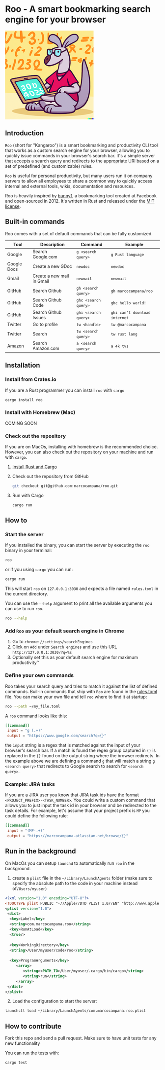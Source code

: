 # Roo - A smart bookmarking search engine for your browser

![Dall-E 2 generated logo](static/roo-logo.png)

## Introduction

`Roo` (short for "Kangaroo") is a smart bookmarking and productivity CLI tool that works as a custom search engine for your browser, allowing you to quickly issue commands in your browser's search bar. It's a simple server that accepts a search query and redirects to the appropriate URI based on a set of predefined (and customizable) rules.

`Roo` is useful for personal productivity, but many users run it on company servers to allow all employees to share a common way to quickly access internal and external tools, wikis, documentation and resources.

Roo is heavily inspired by [bunny1](https://github.com/ccheever/bunny1), a bookmarking tool created at Facebook and open-sourced in 2012. It's written in Rust and released under the [MIT license](LICENSE.md).

## Built-in commands

Roo comes with a set of default commands that can be fully customized.

| Tool                | Description                 | Command              | Example                       |
|---------------------|-----------------------------|----------------------|-------------------------------|
| Google              | Search Google.com           | `g <search query>`   | `g Rust language`             |
| Google Docs         | Create a new GDoc           | `newdoc`             | `newdoc`                      |
| Gmail               | Create a new mail in Gmail  | `newmail`            | `newmail`                     |
| GitHub              | Search Github               | `gh <search query>`  | `gh marcocampana/roo`         |
| GitHub              | Search Github Code          | `ghc <search query>` | `ghc hello world!`            |
| GitHub              | Search Github Issues        | `ghi <search query>` | `ghi can't download internet` |
| Twitter             | Go to profile               | `tw <handle>`        | `tw @marcocampana`            |
| Twitter             | Search                      | `tw <search query>`  | `tw rust lang`                |
| Amazon              | Search Amazon.com           | `a <search query>`   | `a 4k tvs`                    |

## Installation

### Install from Crates.io

If you are a Rust programmer you can install `roo` with `cargo`

```bash
cargo install roo
```

### Install with Homebrew (Mac)

COMING SOON

### Check out the repository

If you are on MacOs, installing with homebrew is the recommended choice. However, you can also check out the repository on your machine and run with `cargo`.

1. [Install Rust and Cargo](https://doc.rust-lang.org/cargo/getting-started/installation.html)
1. Check out the repository from GitHub

    ```bash
    git checkout git@github.com:marcocampana/roo.git
    ```

1. Run with Cargo

    ```bash
    cargo run
    ```

## How to

### Start the server

If you installed the binary, you can start the server by executing the `roo` binary in your terminal:

```bash
roo
```

or if you using `cargo` you can run:

```bash
cargo run
```

This will start `roo` on `127.0.0.1:3030` and expects a file named `rules.toml` in the current directory.

You can use the `--help` argument to print all the available arguments you can use to run `roo`.

```bash
roo --help
```

### Add `Roo` as your default search engine in Chrome

1. Go to `chrome://settings/searchEngines`
2. Click on `Add` under `Search engines` and use this URL `http://127.0.0.1:3030/?q=%s`
3. Optionally set this as your default search engine for maximum productivity™

### Define your own commands

Roo takes your search query and tries to match it against the list of defined commands. Buil-in commands that ship with `Roo` are found in the [rules.toml](rules.toml) file. You can make your own file and tell `roo` where to find it at startup:

```bash
roo --path ~/my_file.toml
```

A `roo` command looks like this:

```toml
[[command]]
 input = "g (.+)"
 output = "https://www.google.com/search?q={}"
```

the `input` string is a regex that is matched against the input of your browser's search bar. If a match is found the regex group captured in `()` is replaced in the `{}` found on the output string where the browser redirects. In the example above we are defining a command `g` that will match a string `g <search query>` that redirects to Google search to search for `<search query>`.

### Example: JIRA tasks

If you are a JIRA user you know that JIRA task ids have the format `<PROJECT_PREFIX>-<TASK_NUMBER>`. You could write a custom command that allows you to just input the task id in your browser and be redirected to the task details. For example, let's assume that your project prefix is `MP` you could define the following rule:

```toml
[[command]]
 input = "(MP-.+)"
 output = "https://marcocampana.atlassian.net/browse/{}"
```

## Run in the background

On MacOs you can setup `launchd` to automatically run `roo` in the background.

1. create a `plist` file in the `~/Library/LaunchAgents` folder (make sure to specify the absolute path
to the code in your machine instead of`/Users/myuser`)

```xml
<?xml version="1.0" encoding="UTF-8"?>
<!DOCTYPE plist PUBLIC "-//Apple//DTD PLIST 1.0//EN" "http://www.apple.com/DTDs/PropertyList-1.0.dtd">
<plist version="1.0">
 <dict>
  <key>Label</key>
  <string>com.marcocampana.roo</string>
  <key>RunAtLoad</key>
  <true/>
  
  <key>WorkingDirectory</key>
  <string>/User/myuser/code/roo</string>

  <key>ProgramArguments</key>
     <array>
        <string><PATH_TO>/User/myuser/.cargo/bin/cargo</string>
        <string>run</string>
     </array>
 </dict>
</plist>
```

2. Load the configuration to start the server:

 ```bash
 launchctl load ~/Library/LaunchAgents/com.marcocampana.roo.plist
 ```

## How to contribute

Fork this repo and send a pull request. Make sure to have unit tests for any new functionality

You can run the tests with:

```bash
cargo test
```